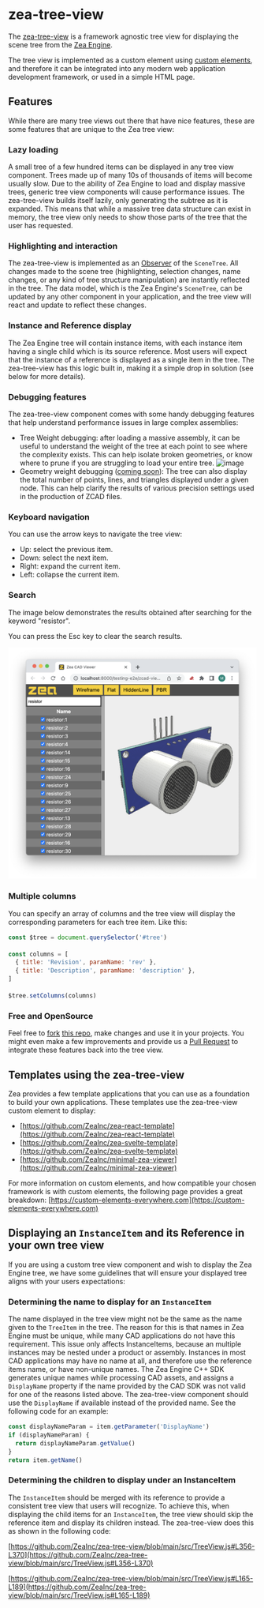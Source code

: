 # zea-tree-view

The [zea-tree-view](https://github.com/ZeaInc/zea-tree-view) is a framework
agnostic tree view for displaying the scene tree from the [Zea Engine](https://github.com/ZeaInc/zea-engine).

The tree view is implemented as a custom element using
[custom elements](https://developer.mozilla.org/en-US/docs/Web/Web_Components#custom_elements),
and therefore it can be integrated into any modern web application development
framework, or used in a simple HTML page.

## Features

While there are many tree views out there that have nice features, these are some
features that are unique to the Zea tree view:

### Lazy loading

A small tree of a few hundred items can be displayed in any tree
view component. Trees made up of many 10s of thousands of items will become
usually slow. Due to the ability of Zea Engine to load and display massive
trees, generic tree view components will cause performance issues.
The zea-tree-view builds itself lazily, only generating the subtree as it is
expanded. This means that while a massive tree data structure can exist in
memory, the tree view only needs to show those parts of the tree that the user
has requested.

### Highlighting and interaction

The zea-tree-view is implemented as an [Observer](https://en.wikipedia.org/wiki/Observer_pattern)
of the `SceneTree`.
All changes made to the scene tree (highlighting, selection changes,
name changes, or any kind of tree structure manipulation) are instantly reflected
in the tree. The data model, which is the Zea Engine's `SceneTree`, can be updated
by any other component in your application, and the tree view will react and update
to reflect these changes.

### Instance and Reference display

The Zea Engine tree will contain instance items, with each instance item having
a single child which is its source reference.
Most users will expect that the instance of a reference is displayed
as a single item in the tree. The zea-tree-view has this logic built in, making
it a simple drop in solution (see below for more details).

### Debugging features

The zea-tree-view component comes with some handy debugging features that help
understand performance issues in large complex assemblies:

- Tree Weight debugging: after loading a massive assembly, it can be useful to
  understand the weight of the tree at each point to see where the complexity exists.
  This can help isolate broken geometries, or know where to prune if you are struggling
  to load your entire tree.
  ![image](https://user-images.githubusercontent.com/840121/145586804-b19662c7-dac7-4df2-ada7-eadbb2886184.png)
- Geometry weight debugging ([coming soon](https://github.com/ZeaInc/zea-tree-view/issues/14)):
  The tree can also display the total number of points, lines, and triangles
  displayed under a given node. This can help clarify the results of various
  precision settings used in the production of ZCAD files.

### Keyboard navigation

You can use the arrow keys to navigate the tree view:

- Up: select the previous item.
- Down: select the next item.
- Right: expand the current item.
- Left: collapse the current item.

### Search

The image below demonstrates the results obtained after searching for the keyword "resistor".

You can press the Esc key to clear the search results.

![search](./screenshots/search.png)

### Multiple columns

You can specify an array of columns and the tree view will display the corresponding parameters for each tree item. Like this:

```javascript
const $tree = document.querySelector('#tree')

const columns = [
  { title: 'Revision', paramName: 'rev' },
  { title: 'Description', paramName: 'description' },
]

$tree.setColumns(columns)
```

### Free and OpenSource

Feel free to [fork](https://docs.github.com/en/get-started/quickstart/fork-a-repo)
[this repo](https://github.com/ZeaInc/zea-tree-view), make changes and use it in
your projects. You might even make a few improvements and provide us a
[Pull Request](https://docs.github.com/en/pull-requests/collaborating-with-pull-requests/proposing-changes-to-your-work-with-pull-requests/creating-a-pull-request)
to integrate these features back into the tree view.

## Templates using the zea-tree-view

Zea provides a few template applications that you can use as a foundation to build
your own applications.
These templates use the zea-tree-view custom element to display:

- [https://github.com/ZeaInc/zea-react-template](https://github.com/ZeaInc/zea-react-template)
- [https://github.com/ZeaInc/zea-svelte-template](https://github.com/ZeaInc/zea-svelte-template)
- [https://github.com/ZeaInc/minimal-zea-viewer](https://github.com/ZeaInc/minimal-zea-viewer)

For more information on custom elements, and how compatible your chosen framework
is with custom elements, the following page provides a great breakdown:
[https://custom-elements-everywhere.com](https://custom-elements-everywhere.com)

## Displaying an `InstanceItem` and its Reference in your own tree view

If you are using a custom tree view component and wish to display the Zea Engine
tree, we have some guidelines that will ensure your displayed tree aligns with your
users expectations:

### Determining the name to display for an `InstanceItem`

The name displayed in the tree view might not be the same as the name given to the
`TreeItem` in the tree. The reason for this is that names in Zea Engine must be unique,
while many CAD applications do not have this requirement.
This issue only affects InstanceItems, because an multiple instances may be nested
under a product or assembly.
Instances in most CAD applications may have no name at all, and therefore use the
reference items name, or have non-unique names. The Zea Engine C++ SDK generates
unique names while processing CAD assets, and assigns a `DisplayName` property if
the name provided by the CAD SDK was not valid for one of the reasons listed above.
The zea-tree-view component should use the `DisplayName` if available instead of
the provided name.
See the following code for an example:

```javascript
const displayNameParam = item.getParameter('DisplayName')
if (displayNameParam) {
  return displayNameParam.getValue()
}
return item.getName()
```

### Determining the children to display under an InstanceItem

The `InstanceItem` should be merged with its reference to provide a consistent tree
view that users will recognize. To achieve this, when displaying the child items
for an `InstanceItem`, the tree view should skip the reference item and display its
children instead. The zea-tree-view does this as shown in the following code:

[https://github.com/ZeaInc/zea-tree-view/blob/main/src/TreeView.js#L356-L370](https://github.com/ZeaInc/zea-tree-view/blob/main/src/TreeView.js#L356-L370)

[https://github.com/ZeaInc/zea-tree-view/blob/main/src/TreeView.js#L165-L189](https://github.com/ZeaInc/zea-tree-view/blob/main/src/TreeView.js#L165-L189)
